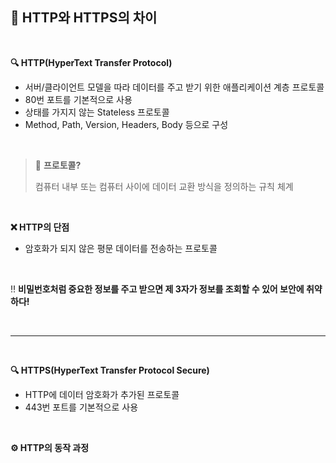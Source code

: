 ## 📝 HTTP와 HTTPS의 차이

<br>

**🔍 HTTP(HyperText Transfer Protocol)**

* 서버/클라이언트 모델을 따라 데이터를 주고 받기 위한 애플리케이션 계층 프로토콜
* 80번 포트를 기본적으로 사용
* 상태를 가지지 않는 Stateless 프로토콜
* Method, Path, Version, Headers, Body 등으로 구성

<br>

> 🤔 **프로토콜?**
>
> 컴퓨터 내부 또는 컴퓨터 사이에 데이터 교환 방식을 정의하는 규칙 체계

<br>

**❌ HTTP의 단점**

* 암호화가 되지 않은 평문 데이터를 전송하는 프로토콜

<br>

‼️ **비밀번호처럼 중요한 정보를 주고 받으면 제 3자가 정보를 조회할 수 있어 보안에 취약하다!**

<br>

---

<br>

**🔍 HTTPS(HyperText Transfer Protocol Secure)**

* HTTP에 데이터 암호화가 추가된 프로토콜
* 443번 포트를 기본적으로 사용

<br>

**⚙️ HTTP의 동작 과정**
